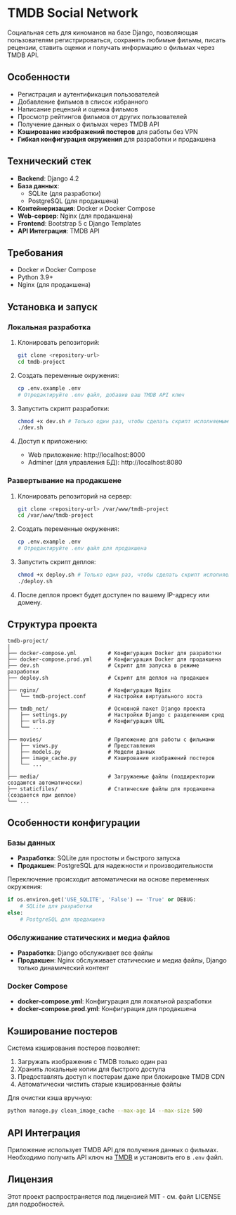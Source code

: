 # TMDB Social Network

Социальная сеть для киноманов на базе Django, позволяющая пользователям регистрироваться, сохранять любимые фильмы, писать рецензии, ставить оценки и получать информацию о фильмах через TMDB API.

## Особенности

- Регистрация и аутентификация пользователей
- Добавление фильмов в список избранного
- Написание рецензий и оценка фильмов
- Просмотр рейтингов фильмов от других пользователей
- Получение данных о фильмах через TMDB API
- **Кэширование изображений постеров** для работы без VPN
- **Гибкая конфигурация окружения** для разработки и продакшена

## Технический стек

- **Backend**: Django 4.2
- **База данных**: 
  - SQLite (для разработки)
  - PostgreSQL (для продакшена)
- **Контейнеризация**: Docker и Docker Compose
- **Web-сервер**: Nginx (для продакшена)
- **Frontend**: Bootstrap 5 с Django Templates
- **API Интеграция**: TMDB API

## Требования

- Docker и Docker Compose
- Python 3.9+
- Nginx (для продакшена)

## Установка и запуск

### Локальная разработка

1. Клонировать репозиторий:
   ```bash
   git clone <repository-url>
   cd tmdb-project
   ```

2. Создать переменные окружения:
   ```bash
   cp .env.example .env
   # Отредактируйте .env файл, добавив ваш TMDB API ключ
   ```

3. Запустить скрипт разработки:
   ```bash
   chmod +x dev.sh # Только один раз, чтобы сделать скрипт исполняемым
   ./dev.sh
   ```

4. Доступ к приложению:
   - Web приложение: http://localhost:8000
   - Adminer (для управления БД): http://localhost:8080

### Развертывание на продакшене

1. Клонировать репозиторий на сервер:
   ```bash
   git clone <repository-url> /var/www/tmdb-project
   cd /var/www/tmdb-project
   ```

2. Создать переменные окружения:
   ```bash
   cp .env.example .env
   # Отредактируйте .env файл для продакшена
   ```

3. Запустить скрипт деплоя:
   ```bash
   chmod +x deploy.sh # Только один раз, чтобы сделать скрипт исполняемым
   ./deploy.sh
   ```

4. После деплоя проект будет доступен по вашему IP-адресу или домену.

## Структура проекта

```
tmdb-project/
│
├── docker-compose.yml          # Конфигурация Docker для разработки
├── docker-compose.prod.yml     # Конфигурация Docker для продакшена
├── dev.sh                      # Скрипт для запуска в режиме разработки
├── deploy.sh                   # Скрипт для деплоя на продакшен
│
├── nginx/                      # Конфигурация Nginx
│   └── tmdb-project.conf       # Настройки виртуального хоста
│
├── tmdb_net/                   # Основной пакет Django проекта
│   ├── settings.py             # Настройки Django с разделением сред
│   ├── urls.py                 # Конфигурация URL
│   └── ...
│
├── movies/                     # Приложение для работы с фильмами
│   ├── views.py                # Представления
│   ├── models.py               # Модели данных
│   ├── image_cache.py          # Кэширование изображений постеров
│   └── ...
│
├── media/                      # Загружаемые файлы (поддиректории создаются автоматически)
├── staticfiles/                # Статические файлы для продакшена (создается при деплое)
└── ...
```

## Особенности конфигурации

### Базы данных

- **Разработка**: SQLite для простоты и быстрого запуска
- **Продакшен**: PostgreSQL для надежности и производительности

Переключение происходит автоматически на основе переменных окружения:
```python
if os.environ.get('USE_SQLITE', 'False') == 'True' or DEBUG:
    # SQLite для разработки
else:
    # PostgreSQL для продакшена
```

### Обслуживание статических и медиа файлов

- **Разработка**: Django обслуживает все файлы
- **Продакшен**: Nginx обслуживает статические и медиа файлы, Django только динамический контент

### Docker Compose

- **docker-compose.yml**: Конфигурация для локальной разработки
- **docker-compose.prod.yml**: Конфигурация для продакшена

## Кэширование постеров

Система кэширования постеров позволяет:

1. Загружать изображения с TMDB только один раз
2. Хранить локальные копии для быстрого доступа
3. Предоставлять доступ к постерам даже при блокировке TMDB CDN
4. Автоматически чистить старые кэшированные файлы

Для очистки кэша вручную:
```bash
python manage.py clean_image_cache --max-age 14 --max-size 500
```

## API Интеграция

Приложение использует TMDB API для получения данных о фильмах. Необходимо получить API ключ на [TMDB](https://www.themoviedb.org/documentation/api) и установить его в `.env` файл.

## Лицензия

Этот проект распространяется под лицензией MIT - см. файл LICENSE для подробностей.

